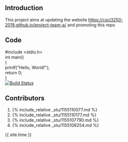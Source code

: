 ## Introduction
This project aims at updating the website https://csci3250-2019.github.io/project-team-a/ and promoting this repo

## Code 
#include <stdio.h>  
int main()  
{  
   printf("Hello, World!");  
   return 0;  
}   
[![Build Status](https://travis-ci.org/csci3250-2019/csci3250-p-team-a.svg?branch=master)](https://travis-ci.org/csci3250-2019/csci3250-p-team-a) 

## Contributors
1. {% include_relative _stu/1155110077.md %}
2. {% include_relative _stu/1155110177.md %}
3. {% include_relative _stu/1155107790.md %}
4. {% include_relative _stu/1155108254.md %}

{{ site.time }}
